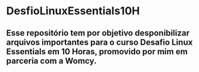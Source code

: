 # DesfioLinuxEssentials10H

## Esse repositório tem por objetivo desponibilizar arquivos importantes para o curso Desafio Linux Essentials em 10 Horas, promovido por mim em parceria com a Womcy.
